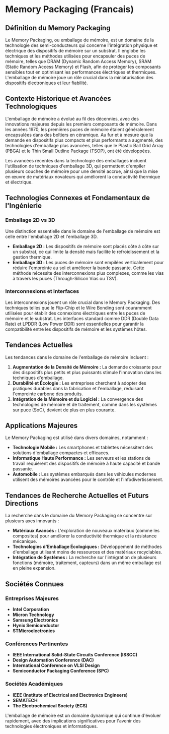 # Memory Packaging (Francais)

## Définition du Memory Packaging

Le Memory Packaging, ou emballage de mémoire, est un domaine de la technologie des semi-conducteurs qui concerne l'intégration physique et électrique des dispositifs de mémoire sur un substrat. Il englobe les techniques et les méthodes utilisées pour encapsuler des puces de mémoire, telles que DRAM (Dynamic Random Access Memory), SRAM (Static Random Access Memory) et Flash, afin de protéger les composants sensibles tout en optimisant les performances électriques et thermiques. L'emballage de mémoire joue un rôle crucial dans la miniaturisation des dispositifs électroniques et leur fiabilité.

## Contexte Historique et Avancées Technologiques

L'emballage de mémoire a évolué au fil des décennies, avec des innovations majeures depuis les premiers composants de mémoire. Dans les années 1970, les premières puces de mémoire étaient généralement encapsulées dans des boîtiers en céramique. Au fur et à mesure que la demande en dispositifs plus compacts et plus performants a augmenté, des technologies d'emballage plus avancées, telles que le Plastic Ball Grid Array (PBGA) et le Thin Small Outline Package (TSOP), ont été développées. 

Les avancées récentes dans la technologie des emballages incluent l'utilisation de techniques d'emballage 3D, qui permettent d'empiler plusieurs couches de mémoire pour une densité accrue, ainsi que la mise en œuvre de matériaux novateurs qui améliorent la conductivité thermique et électrique.

## Technologies Connexes et Fondamentaux de l'Ingénierie

### Emballage 2D vs 3D

Une distinction essentielle dans le domaine de l'emballage de mémoire est celle entre l'emballage 2D et l'emballage 3D. 

- **Emballage 2D :** Les dispositifs de mémoire sont placés côte à côte sur un substrat, ce qui limite la densité mais facilite le refroidissement et la gestion thermique. 
- **Emballage 3D :** Les puces de mémoire sont empilées verticalement pour réduire l'empreinte au sol et améliorer la bande passante. Cette méthode nécessite des interconnexions plus complexes, comme les vias à travers les puces (Through-Silicon Vias ou TSV).

### Interconnexions et Interfaces

Les interconnexions jouent un rôle crucial dans le Memory Packaging. Des techniques telles que le Flip-Chip et le Wire Bonding sont couramment utilisées pour établir des connexions électriques entre les puces de mémoire et le substrat. Les interfaces standard comme DDR (Double Data Rate) et LPDDR (Low Power DDR) sont essentielles pour garantir la compatibilité entre les dispositifs de mémoire et les systèmes hôtes.

## Tendances Actuelles

Les tendances dans le domaine de l'emballage de mémoire incluent :

1. **Augmentation de la Densité de Mémoire :** La demande croissante pour des dispositifs plus petits et plus puissants stimule l'innovation dans les techniques d'emballage.
2. **Durabilité et Écologie :** Les entreprises cherchent à adopter des pratiques durables dans la fabrication et l'emballage, réduisant l'empreinte carbone des produits.
3. **Intégration de la Mémoire et du Logiciel :** La convergence des technologies de mémoire et de traitement, comme dans les systèmes sur puce (SoC), devient de plus en plus courante.

## Applications Majeures

Le Memory Packaging est utilisé dans divers domaines, notamment :

- **Technologie Mobile :** Les smartphones et tablettes nécessitent des solutions d'emballage compactes et efficaces.
- **Informatique Haute Performance :** Les serveurs et les stations de travail requièrent des dispositifs de mémoire à haute capacité et bande passante.
- **Automobile :** Les systèmes embarqués dans les véhicules modernes utilisent des mémoires avancées pour le contrôle et l'infodivertissement.

## Tendances de Recherche Actuelles et Futurs Directions

La recherche dans le domaine du Memory Packaging se concentre sur plusieurs axes innovants :

- **Matériaux Avancés :** L'exploration de nouveaux matériaux (comme les composites) pour améliorer la conductivité thermique et la résistance mécanique.
- **Technologies d'Emballage Écologiques :** Développement de méthodes d'emballage utilisant moins de ressources et des matériaux recyclables.
- **Intégration de Systèmes :** La recherche sur l'intégration de plusieurs fonctions (mémoire, traitement, capteurs) dans un même emballage est en pleine expansion.

## Sociétés Connues

### Entreprises Majeures

- **Intel Corporation**
- **Micron Technology**
- **Samsung Electronics**
- **Hynix Semiconductor**
- **STMicroelectronics**

### Conférences Pertinentes

- **IEEE International Solid-State Circuits Conference (ISSCC)**
- **Design Automation Conference (DAC)**
- **International Conference on VLSI Design**
- **Semiconductor Packaging Conference (SPC)**

### Sociétés Académiques

- **IEEE (Institute of Electrical and Electronics Engineers)**
- **SEMATECH**
- **The Electrochemical Society (ECS)**

L'emballage de mémoire est un domaine dynamique qui continue d'évoluer rapidement, avec des implications significatives pour l'avenir des technologies électroniques et informatiques.